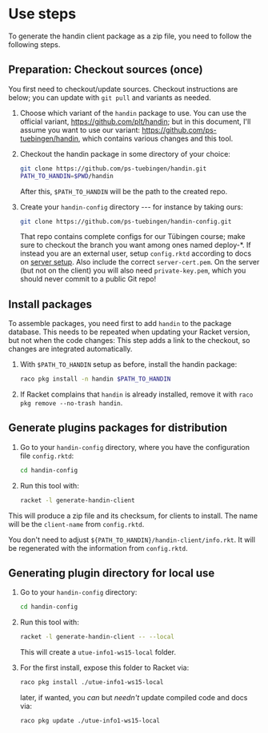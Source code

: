 # Use steps

To generate the handin client package as a zip file, you need to follow the following steps.

## Preparation: Checkout sources (once)

You first need to checkout/update sources. Checkout instructions are below; you
can update with `git pull` and variants as needed.

1.  Choose which variant of the `handin` package to use. You can use the
    official variant, https://github.com/plt/handin; but in this document, I'll
    assume you want to use our variant: https://github.com/ps-tuebingen/handin,
    which contains various changes and this tool.

2.  Checkout the handin package in some directory of your choice:

    ```sh
    git clone https://github.com/ps-tuebingen/handin.git
    PATH_TO_HANDIN=$PWD/handin
    ```

    After this, `$PATH_TO_HANDIN` will be the path to the created repo.

3.  Create your `handin-config` directory --- for instance by taking ours:

    ```sh
    git clone https://github.com/ps-tuebingen/handin-config.git
    ```

    That repo contains complete configs for our Tübingen course; make sure to checkout the branch you want
    among ones named deploy-*.
    If instead you are an external user, setup `config.rktd` according to docs on [server setup][1]. Also include
    the correct `server-cert.pem`. On the server (but not on the client) you will also need `private-key.pem`, which
    you should never commit to a public Git repo!

## Install packages

To assemble packages, you need first to add `handin` to the package database.
This needs to be repeated when updating your Racket version, but not when the code changes:
This step adds a link to the checkout, so changes are integrated automatically.

1.  With `$PATH_TO_HANDIN` setup as before, install the handin package:
    ```sh
    raco pkg install -n handin $PATH_TO_HANDIN
    ```

2. If Racket complains that `handin` is already installed, remove it with `raco
   pkg remove --no-trash handin`.

## Generate plugins packages for distribution

1.  Go to your `handin-config` directory, where you have the configuration file `config.rktd`:

    ```sh
    cd handin-config
    ```

2.  Run this tool with:
    ```sh
    racket -l generate-handin-client
    ```

This will produce a zip file and its checksum, for clients to install. The name
will be the `client-name` from `config.rktd`.

You don't need to adjust `${PATH_TO_HANDIN}/handin-client/info.rkt`. It will be
regenerated with the information from `config.rktd`.

## Generating plugin directory for local use

1.  Go to your `handin-config` directory:
    ```sh
    cd handin-config
    ```

2.  Run this tool with:
    ```sh
    racket -l generate-handin-client -- --local
    ```

    This will create a `utue-info1-ws15-local` folder.

3.  For the first install, expose this folder to Racket via:

    ```sh
    raco pkg install ./utue-info1-ws15-local
    ```

    later, if wanted, you *can* but *needn't* update compiled code and docs via:

    ```sh
    raco pkg update ./utue-info1-ws15-local
    ```

[1]: http://pkg-build.racket-lang.org/doc/handin-server/server-setup.html
